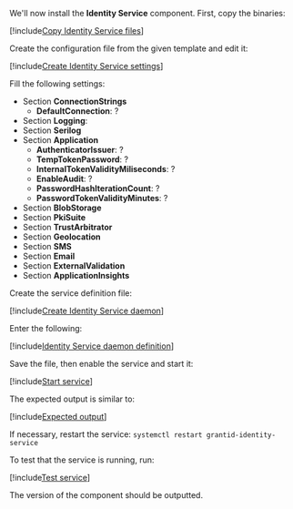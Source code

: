 ﻿We'll now install the **Identity Service** component. First, copy the binaries:

[!include[Copy Identity Service files](../../../../../../includes/grant-id/linux/copy-files-identity-service.md)]

Create the configuration file from the given template and edit it:

[!include[Create Identity Service settings](../../../../../../includes/grant-id/linux/create-settings-identity-service.md)]

Fill the following settings:

* Section **ConnectionStrings**
  * **DefaultConnection**: ?
* Section **Logging**:
* Section **Serilog**
* Section **Application**
  * **AuthenticatorIssuer**: ?
  * **TempTokenPassword**: ?
  * **InternalTokenValidityMiliseconds**: ?
  * **EnableAudit**: ?
  * **PasswordHashIterationCount**: ?
  * **PasswordTokenValidityMinutes**: ?
* Section **BlobStorage**
* Section **PkiSuite**
* Section **TrustArbitrator**
* Section **Geolocation**
* Section **SMS**
* Section **Email**
* Section **ExternalValidation**
* Section **ApplicationInsights**

Create the service definition file:

[!include[Create Identity Service daemon](../../../../../../includes/grant-id/linux/create-daemon-identity-service.md)]

Enter the following:

[!include[Identity Service daemon definition](../../../../../../includes/grant-id/linux/daemon-definition-identity-service.md)]

Save the file, then enable the service and start it:

[!include[Start service](../../../../../../includes/grant-id/linux/start-identity-service.md)]

The expected output is similar to:

[!include[Expected output](../../../../../../includes/grant-id/linux/start-output-identity-service.md)]

If necessary, restart the service: `systemctl restart grantid-identity-service`

To test that the service is running, run:

[!include[Test service](../../../../../../includes/grant-id/linux/test-daemon-identity-service.md)]

The version of the component should be outputted.
